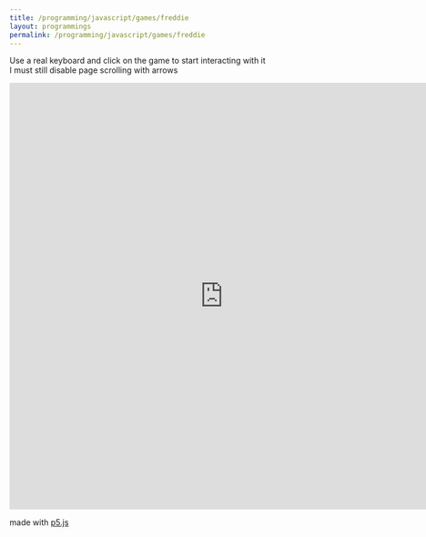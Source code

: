 ```yaml
---
title: /programming/javascript/games/freddie
layout: programmings
permalink: /programming/javascript/games/freddie
---
```


<!-- <h1>Freddie game</h1> -->

<p>Use a real keyboard and click on the game to start interacting with it<br>I must still disable page scrolling with arrows</p>

<iframe src="https://editor.p5js.org/Plotkine/present/_6t0LDFnp" width="750px" height="750px" frameBorder="0" title="freddieGame"></iframe>

<p>made with <a href="https://p5js.org/" target="_blank" rel="noopener noreferrer">p5.js</a></p>
